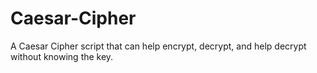 # Caesar-Cipher
A Caesar Cipher script that can help encrypt, decrypt, and help decrypt without knowing the key.
